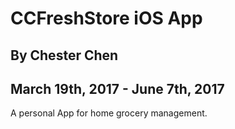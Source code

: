 # CCFreshStore iOS App

## By Chester Chen

## March 19th, 2017 - June 7th, 2017

A personal App for home grocery management.